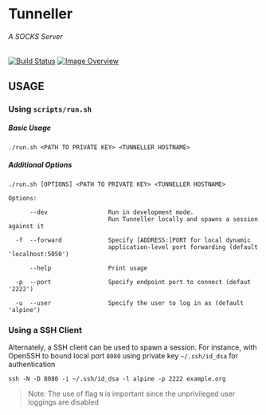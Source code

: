 # Tunneller #
###### A SOCKS Server ######
[![Build Status](https://travis-ci.org/ashenm/tunneller.svg?branch=master)](https://travis-ci.org/ashenm/tunneller) [![Image Overview](https://images.microbadger.com/badges/image/ashenm/tunneller.svg)](https://hub.docker.com/r/ashenm/tunneller/)

## USAGE ##

### Using `scripts/run.sh` ###

##### Basic Usage #####
`./run.sh <PATH TO PRIVATE KEY> <TUNNELLER HOSTNAME>`

##### Additional Options #####

    ./run.sh [OPTIONS] <PATH TO PRIVATE KEY> <TUNNELLER HOSTNAME>

    Options:

          --dev                 Run in development mode.
                                Run Tunneller locally and spawns a session against it

      -f  --forward             Specify [ADDRESS:]PORT for local dynamic
                                application-level port forwarding (default 'localhost:5050')

          --help                Print usage

      -p  --port                Specify endpoint port to connect (defaut '2222')

      -u  --user                Specify the user to log in as (default 'alpine')

### Using a SSH Client ###

Alternately, a SSH client can be used to spawn a session. For instance, with OpenSSH to bound local port `8080` using private key `~/.ssh/id_dsa` for authentication

`ssh -N -D 8080 -i ~/.ssh/id_dsa -l alpine -p 2222 example.org`

> Note: The use of flag `N` is important since the unprivileged user loggings are disabled
